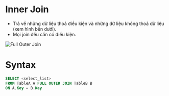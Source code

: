 # Inner Join

- Trả về những dữ liệu thoả điều kiện và những dữ liệu không thoả dữ liệu (xem hình bên dưới).
- Mọi join đều cần có điều kiện.
  <br>

![Full Outer Join](https://github.com/K1ethoang/SQL-Server/blob/main/9.2.Full%20Outer%20Join/sql-full-outer-join.png)

# Syntax

```SQL
SELECT <select_list>
FROM TableA A FULL OUTER JOIN TableB B
ON A.Key = B.Key
```
